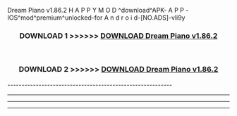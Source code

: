  Dream Piano v1.86.2 H A P P Y M O D ^download^APK- A P P -IOS^mod^premium^unlocked-for A n d r o i d-[NO.ADS]-vli9y



<div align="center">

<h3>DOWNLOAD 1 >>>>>> <a href="https://en-mod.web.app/?en= Dream Piano v1.86.2">DOWNLOAD Dream Piano v1.86.2 </a></h3><br>

<h3>DOWNLOAD 2 >>>>>> <a href="https://en-mod.web.app/?en= Dream Piano v1.86.2">DOWNLOAD Dream Piano v1.86.2 </a></h3>

</div>
----------------------------------------------------------

----------------------------------------------------------

----------------------------------------------------------

----------------------------------------------------------



